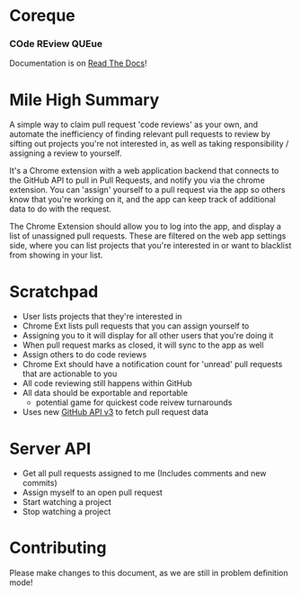 # Coreque
### COde REview QUEue

Documentation is on [Read The Docs][2]!

# Mile High Summary

A simple way to claim pull request 'code reviews' as your own, and automate 
the inefficiency of finding relevant pull requests to review by sifting out
projects you're not interested in, as well as taking responsibility / 
assigning a review to yourself.

It's a Chrome extension with a web application backend that connects to the
GitHub API to pull in Pull Requests, and notify you via the chrome extension.
You can 'assign' yourself to a pull request via the app so others know that 
you're working on it, and the app can keep track of  additional data to do 
with the request.

The Chrome Extension should allow you to log into the app, and display a list
of unassigned pull requests. These are filtered on the web app settings side, 
where you can list projects that you're interested in or want to blacklist 
from showing in your list.

# Scratchpad

 - User lists projects that they're interested in
 - Chrome Ext lists pull requests that you can assign yourself to
 - Assigning you to it will display for all other users that you're doing it
 - When pull request marks as closed, it will sync to the app as well
 - Assign others to do code reviews
 - Chrome Ext should have a notification count for 'unread' pull requests 
that are actionable to you
 - All code reviewing still happens within GitHub
 - All data should be exportable and reportable 
     - potential game for quickest code reivew turnarounds
 - Uses new [GitHub API v3][1] to fetch pull request data

# Server API

* Get all pull requests assigned to me  (Includes comments and new commits)
* Assign myself to an open pull request
* Start watching a project
* Stop watching a project

    
# Contributing

Please make changes to this document, as we are still in problem definition mode!

[1]: http://developer.github.com/
[2]: http://coreque.readthedocs.org/
